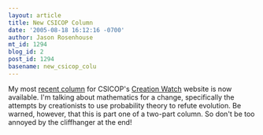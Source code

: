 ```yaml
---
layout: article
title: New CSICOP Column
date: '2005-08-18 16:12:16 -0700'
author: Jason Rosenhouse
mt_id: 1294
blog_id: 2
post_id: 1294
basename: new_csicop_colu
---
```

<p>My most <a href=http://www.csicop.org/creationwatch/probability-one.html>recent column</a> for CSICOP's <a href=http://www.csicop.org/creationwatch/>Creation Watch</a> website is now available.  I'm talking about mathematics for a change, specifically the attempts by creationists to use probability theory to refute evolution.  Be warned, however, that this is part one of a two-part column.  So don't be too annoyed by the cliffhanger at the end!</p>
